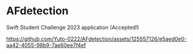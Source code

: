 # AFdetection

Swift Student Challenge 2023 application (Accepted!)

https://github.com/Yuto-0222/AFdetection/assets/125557126/e5aed0e0-aa42-4055-98b9-7ae60ee7f4ef





